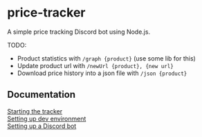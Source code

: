# price-tracker

A simple price tracking Discord bot using Node.js.

TODO:

- Product statistics with `/graph {product}` (use some lib for this)
- Update product url with `/newUrl {product}, {new url}`
- Download price history into a json file with `/json {product}`

## Documentation

[Starting the tracker](./docs/production.md)  
[Setting up dev environment](./docs/development.md)  
[Setting up a Discord bot](./docs/discord_bot.md)
